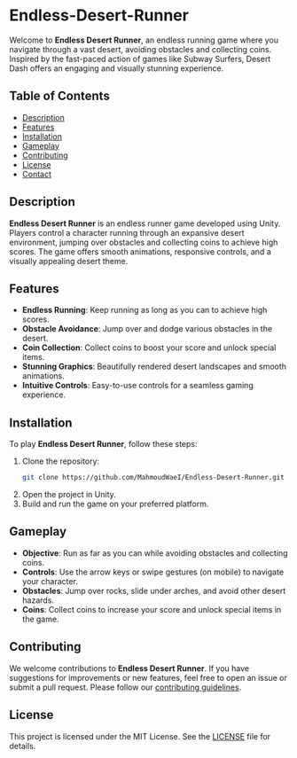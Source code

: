 # Endless-Desert-Runner
Welcome to **Endless Desert Runner**, an endless running game where you navigate through a vast desert, avoiding obstacles and collecting coins. Inspired by the fast-paced action of games like Subway Surfers, Desert Dash offers an engaging and visually stunning experience.

## Table of Contents
- [Description](#description)
- [Features](#features)
- [Installation](#installation)
- [Gameplay](#gameplay)
- [Contributing](#contributing)
- [License](#license)
- [Contact](#contact)

## Description
**Endless Desert Runner** is an endless runner game developed using Unity. Players control a character running through an expansive desert environment, jumping over obstacles and collecting coins to achieve high scores. The game offers smooth animations, responsive controls, and a visually appealing desert theme.

## Features
- **Endless Running**: Keep running as long as you can to achieve high scores.
- **Obstacle Avoidance**: Jump over and dodge various obstacles in the desert.
- **Coin Collection**: Collect coins to boost your score and unlock special items.
- **Stunning Graphics**: Beautifully rendered desert landscapes and smooth animations.
- **Intuitive Controls**: Easy-to-use controls for a seamless gaming experience.

## Installation
To play **Endless Desert Runner**, follow these steps:
1. Clone the repository:
   ```bash
   git clone https://github.com/MahmoudWaeI/Endless-Desert-Runner.git
   ```
2. Open the project in Unity.
3. Build and run the game on your preferred platform.

## Gameplay
- **Objective**: Run as far as you can while avoiding obstacles and collecting coins.
- **Controls**: Use the arrow keys or swipe gestures (on mobile) to navigate your character.
- **Obstacles**: Jump over rocks, slide under arches, and avoid other desert hazards.
- **Coins**: Collect coins to increase your score and unlock special items in the game.

## Contributing
We welcome contributions to **Endless Desert Runner**. If you have suggestions for improvements or new features, feel free to open an issue or submit a pull request. Please follow our [contributing guidelines](CONTRIBUTING.md).

## License
This project is licensed under the MIT License. See the [LICENSE](LICENSE.md) file for details.
